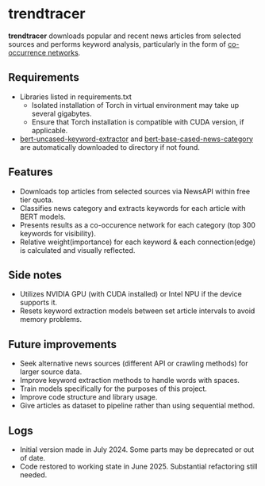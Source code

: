 # trendtracer
**trendtracer** downloads popular and recent news articles from selected sources and performs keyword analysis, particularly in the form of [co-occurrence networks](https://en.wikipedia.org/wiki/Co-occurrence_network). 

## Requirements
- Libraries listed in requirements.txt
    - Isolated installation of Torch in virtual environment may take up several gigabytes.
    - Ensure that Torch installation is compatible with CUDA version, if applicable.
- [bert-uncased-keyword-extractor](https://huggingface.co/yanekyuk/bert-uncased-keyword-extractor) and [bert-base-cased-news-category](https://huggingface.co/elozano/bert-base-cased-news-category/tree/main) are automatically downloaded to directory if not found.

## Features
- Downloads top articles from selected sources via NewsAPI within free tier quota.
- Classifies news category and extracts keywords for each article with BERT models.
- Presents results as a co-occurence network for each category (top 300 keywords for visibility).
- Relative weight(importance) for each keyword & each connection(edge) is calculated and visually reflected.

## Side notes
- Utilizes NVIDIA GPU (with CUDA installed) or Intel NPU if the device supports it.
- Resets keyword extraction models between set article intervals to avoid memory problems.

## Future improvements
- Seek alternative news sources (different API or crawling methods) for larger source data.
- Improve keyword extraction methods to handle words with spaces.
- Train models specifically for the purposes of this project.
- Improve code structure and library usage.
- Give articles as dataset to pipeline rather than using sequential method.

## Logs
- Initial version made in July 2024. Some parts may be deprecated or out of date.
- Code restored to working state in June 2025. Substantial refactoring still needed.
